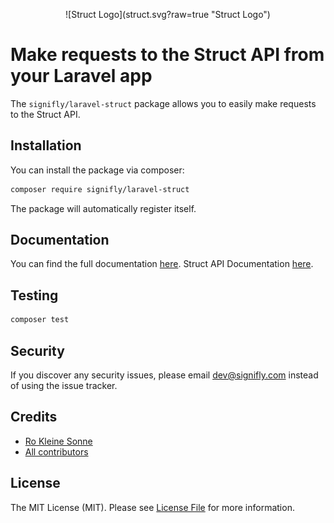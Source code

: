<p align="center">
    ![Struct Logo](struct.svg?raw=true "Struct Logo")
</p>

# Make requests to the Struct API from your Laravel app

The `signifly/laravel-struct` package allows you to easily make requests to the Struct API.

## Installation

You can install the package via composer:

```bash
composer require signifly/laravel-struct
```

The package will automatically register itself.


## Documentation

You can find the full documentation [here](https://www.notion.so/signifly/Laravel-Struct).
Struct API Documentation [here](https://docs.struct.com/documentation/v3/integration/web-api/).


## Testing
```bash
composer test
```

## Security

If you discover any security issues, please email dev@signifly.com instead of using the issue tracker.

## Credits

- [Ro Kleine Sonne](https://github.com/Razorsheep)
- [All contributors](../../contributors)

## License

The MIT License (MIT). Please see [License File](LICENSE.md) for more information.
